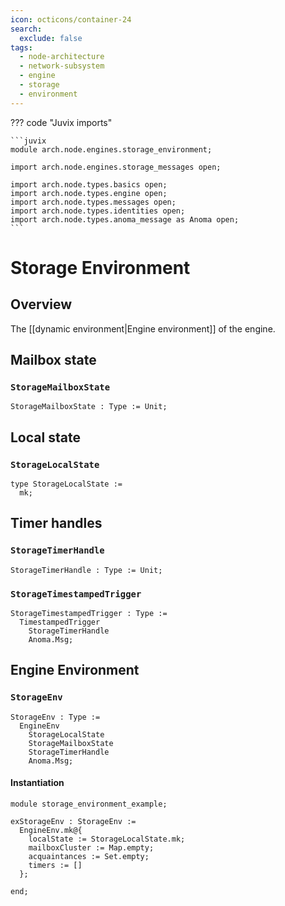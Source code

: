 ```yaml
---
icon: octicons/container-24
search:
  exclude: false
tags:
  - node-architecture
  - network-subsystem
  - engine
  - storage
  - environment
---
```


??? code "Juvix imports"

    ```juvix
    module arch.node.engines.storage_environment;

    import arch.node.engines.storage_messages open;

    import arch.node.types.basics open;
    import arch.node.types.engine open;
    import arch.node.types.messages open;
    import arch.node.types.identities open;
    import arch.node.types.anoma_message as Anoma open;
    ```

# Storage Environment

## Overview

The [[dynamic environment|Engine environment]] of the engine.

## Mailbox state

### `StorageMailboxState`

<!-- --8<-- [start:StorageMailboxState] -->
```juvix
StorageMailboxState : Type := Unit;
```
<!-- --8<-- [end:StorageMailboxState] -->

## Local state

### `StorageLocalState`

<!-- --8<-- [start:StorageLocalState] -->
```juvix
type StorageLocalState :=
  mk;
```
<!-- --8<-- [end:StorageLocalState] -->

## Timer handles

### `StorageTimerHandle`

<!-- --8<-- [start:StorageTimerHandle] -->
```juvix
StorageTimerHandle : Type := Unit;
```
<!-- --8<-- [end:StorageTimerHandle] -->

### `StorageTimestampedTrigger`

<!-- --8<-- [start:StorageTimestampedTrigger] -->
```juvix
StorageTimestampedTrigger : Type :=
  TimestampedTrigger
    StorageTimerHandle
    Anoma.Msg;
```
<!-- --8<-- [end:StorageTimestampedTrigger] -->

## Engine Environment

### `StorageEnv`

<!-- --8<-- [start:StorageEnv] -->
```juvix
StorageEnv : Type :=
  EngineEnv
    StorageLocalState
    StorageMailboxState
    StorageTimerHandle
    Anoma.Msg;
```
<!-- --8<-- [end:StorageEnv] -->

#### Instantiation

<!-- --8<-- [start:exStorageEnv] -->
```juvix extract-module-statements
module storage_environment_example;

exStorageEnv : StorageEnv :=
  EngineEnv.mk@{
    localState := StorageLocalState.mk;
    mailboxCluster := Map.empty;
    acquaintances := Set.empty;
    timers := []
  };

end;
```
<!-- --8<-- [end:exStorageEnv] -->
